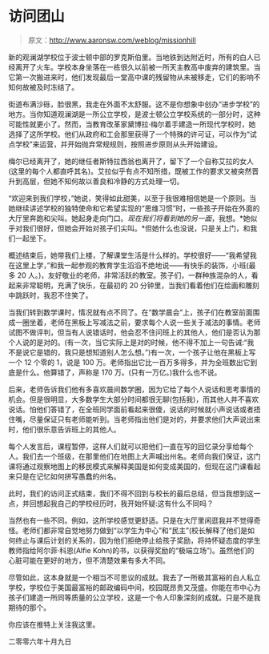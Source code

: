# 访问团山

> 原文：<http://www.aaronsw.com/weblog/missionhill>

新的观澜湖学校位于波士顿中部的罗克斯伯里。当地铁到达附近时，所有的白人已经离开了火车。学校本身坐落在一栋很久以前被一所天主教高中废弃的建筑里。当它第一次搬进来时，他们发现最后一堂高中课的残留物从未被移走，它们的影响不知何故被及时冻结了。

街道布满沙砾，脸很黑，我走在外面不太舒服。这不是你想象中创办“进步学校”的地方。当你知道观澜湖是一所公立学校，是波士顿公立学校系统的一部分时，这种可能性就更小了。然而，当教育改革家黛博拉·梅尔着手建造一所现代学校时，她选择了这所学校。他们从政府和工会那里获得了一个特殊的许可证，可以作为“试点学校”来运营，并开始抛弃常规规则，按照进步原则从头开始建设。

梅尔已经离开了，她的继任者斯特拉西翁也离开了，留下了一个自称艾拉的女人(这里的每个人都直呼其名)。艾拉似乎有点不知所措，既被工作的要求又被突然晋升到高层，但她不知何故以善良和冷静的方式处理一切。

“欢迎来到我们学校，”她说，笑得如此甜美，以至于我很难相信她是一个原则。当她继续讲述学校的独特使命和它希望实现的“思维习惯”时，一些孩子开始在外面的大厅里奔跑和尖叫。她起身走向门口。*现在我们将看到她的另一面*，我想。*她似乎对我们很好，但她会开始对孩子们尖叫。*但她什么也没说，只是关上门，和我们一起坐下。

概述结束后，她带我们上楼，了解课堂生活是什么样的。学校很好——“我希望我在这里上学，”和我一起参观的教育学生滔滔不绝地说——有快乐的装饰，小班(最多 20 人。)，友好敬业的老师，非常活跃的教室。孩子们，一群种族混杂的人，看起来非常聪明，充满了快乐，在最初的 20 分钟里，当我们看着他们在绘画和雕刻中跳跃时，我忍不住笑了。

当我们转到数学课时，情况就有点不同了。在“数学晨会”上，孩子们在教室前面围成一圈坐着，老师在黑板上写减法之前，要求每个人说一些关于减法的事情。老师试图不做评判，但当有人说错话时，他会忍不住问班上的其他人，他们是否认为那个人说的是对的。(有一次，当它实际上是对的时候，他不得不加上一句告诫:“我不是说它是错的，我只是想知道别人怎么想。”)有一次，一个孩子让他在黑板上写一个 12 个零的 1，说是 100 万。老师指出它比一百万多得多，并为全班数出它到底是什么。他算错了，声称是 170 万。(只有一万亿。)我什么也不说。

后来，老师告诉我们他有多喜欢晨间数学圈，因为它给了每个人说话和思考事情的机会。但是很明显，大多数学生大部分时间都很无聊(包括我)，而其他人并不喜欢说话。怕他们答错了，在全班同学面前看起来很傻，说话的时候就小声说话或者捂住嘴，尽量保证只有老师能听到。当老师指出他们是对的，并要求他们大声说出来时，他们很乐意告诉班上的其他人。

每个人发言后，课程暂停，这样人们就可以把他们一直在写的回忆录分享给每个人。我们去一个班级，在那里他们在地图上大声喊出州名。老师向我们保证，这门课将通过观察地图上的移民模式来解释美国是如何变成美国的，但现在这门课看起来只是在记忆如何拼写愚蠢的州名。

此时，我们的访问正式结束，我们不得不回到与校长的最后总结，但当我想到这一点，并回想起我自己的学校经历时，我开始怀疑:这有什么不同吗？

当然也有一些不同。例如，这所学校感觉更舒适。只是在大厅里闲逛我并不觉得奇怪。老师们都非常自觉地努力做到“以学生为中心”和“民主”(校长解释了他们是如何终止与课后计划的关系的，因为他们拒绝停止给孩子奖励，将持怀疑态度的学生教师指给阿尔菲·科恩(Alfie Kohn)的书，以获得奖励的“极端立场”)。虽然他们的心脏可能在更好的地方，但不清楚效果有多大不同。

尽管如此，这本身就是一个相当不可思议的成就。我去了一所极其富裕的白人私立学校，学校位于美国最富裕的邮政编码中间，校园既昂贵又茂盛。你能在市中心为孩子们建造一所同等质量的公立学校，这是一个令人印象深刻的成就。只是不是我期待的那个。

你应该在推特上关注我这里。

二零零六年十月九日